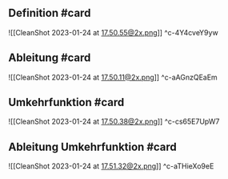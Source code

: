 ## Definition #card 
![[CleanShot 2023-01-24 at 17.50.55@2x.png]]
^c-4Y4cveY9yw

## Ableitung #card 
![[CleanShot 2023-01-24 at 17.50.11@2x.png]]
^c-aAGnzQEaEm

## Umkehrfunktion #card 
![[CleanShot 2023-01-24 at 17.50.38@2x.png]]
^c-cs65E7UpW7

## Ableitung Umkehrfunktion #card 
![[CleanShot 2023-01-24 at 17.51.32@2x.png]]
^c-aTHieXo9eE
